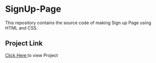 # SignUp-Page

This repository contains the source code of making Sign up Page using HTML and CSS.
<br>
<h2>Project Link </h2><span><a href="https://aniketkumar7.github.io/SignUp-Page/"  target="_blank">Click Here </a> to view Project</span>
